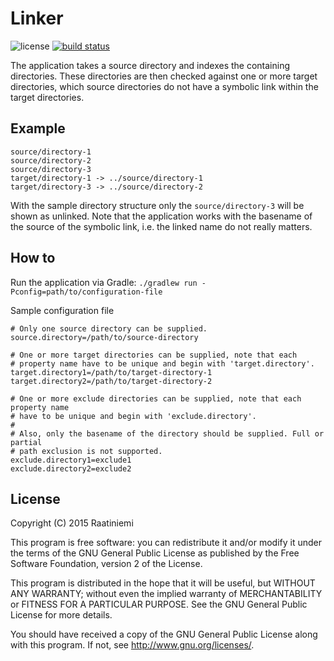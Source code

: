 # Linker
![license](https://img.shields.io/badge/license-GPLv2-blue.svg)
[![build status](https://gitlab.raatiniemi.me/ci/projects/10/status.png?ref=master)](https://gitlab.raatiniemi.me/ci/projects/10?ref=master)

The application takes a source directory and indexes the containing directories. These directories are then checked against one or more target directories, which source directories do not have a symbolic link within the target directories.

## Example

```
source/directory-1
source/directory-2
source/directory-3
target/directory-1 -> ../source/directory-1
target/directory-3 -> ../source/directory-2
```

With the sample directory structure only the `source/directory-3` will be shown as unlinked. Note that the application works with the basename of the source of the symbolic link, i.e. the linked name do not really matters.

## How to

Run the application via Gradle: `./gradlew run -Pconfig=path/to/configuration-file`

Sample configuration file
```
# Only one source directory can be supplied.
source.directory=/path/to/source-directory

# One or more target directories can be supplied, note that each
# property name have to be unique and begin with 'target.directory'.
target.directory1=/path/to/target-directory-1
target.directory2=/path/to/target-directory-2

# One or more exclude directories can be supplied, note that each property name
# have to be unique and begin with 'exclude.directory'.
#
# Also, only the basename of the directory should be supplied. Full or partial
# path exclusion is not supported.
exclude.directory1=exclude1
exclude.directory2=exclude2
```

## License

Copyright (C) 2015 Raatiniemi

This program is free software: you can redistribute it and/or modify
it under the terms of the GNU General Public License as published by
the Free Software Foundation, version 2 of the License.

This program is distributed in the hope that it will be useful,
but WITHOUT ANY WARRANTY; without even the implied warranty of
MERCHANTABILITY or FITNESS FOR A PARTICULAR PURPOSE.  See the
GNU General Public License for more details.

You should have received a copy of the GNU General Public License
along with this program.  If not, see <http://www.gnu.org/licenses/>.